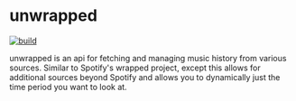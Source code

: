 # unwrapped
[![build](https://github.com/sneakycrowllc/unwrapped/actions/workflows/build.yml/badge.svg)](https://github.com/sneakycrowllc/unwrapped/actions/workflows/build.yml)

unwrapped is an api for fetching and managing music history from various sources. Similar to Spotify's wrapped project,
except this allows for additional sources beyond Spotify and allows you to dynamically just the time period you want to
look at.
